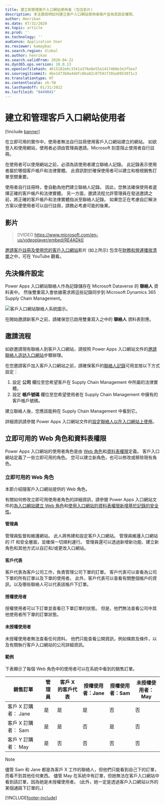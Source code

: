 ```yaml
---
title: 建立和管理客戶入口網站使用者 (包含影片)
description: 本主題說明如何建立客戶入口網站使用者帳戶並為其設定權限。
author: Henrikan
ms.date: 07/31/2020
ms.topic: article
ms.prod: ''
ms.technology: ''
audience: Application User
ms.reviewer: kamaybac
ms.search.region: Global
ms.author: henrikan
ms.search.validFrom: 2020-04-22
ms.dyn365.ops.version: 10.0.13
ms.openlocfilehash: 4615182e6c3341a376e8e55a1417480e3e3f5ea7
ms.sourcegitcommit: 4be1473b0a4ddfc0ba82c07591f391e89538f1c3
ms.translationtype: HT
ms.contentlocale: zh-TW
ms.lasthandoff: 01/31/2022
ms.locfileid: "8449841"
---
```

# <a name="create-and-manage-customer-portal-users"></a>建立和管理客戶入口網站使用者

[!include [banner](../includes/banner.md)]


在立即可用的實作中，使用者無法自行註冊使用客戶入口網站建立的網站。 如欲登入和使用網站，使用者必須由管理員邀請。Microsoft 刻意阻止使用者自行註冊。

在使用者可以使用網站之前，必須為該使用者建立聯絡人記錄。 此記錄表示使用者屬於哪個客戶帳戶和法律實體。 此資訊對於確保使用者可以建立和檢視銷售訂單至關重要。

使用者自行註冊時，會自動為他們建立聯絡人記錄。 因此，您無法確保使用者選擇正確的客戶帳戶和法律實體。 另一方面，邀請流程允許管理員在發送邀請之前，將正確的客戶帳戶和法律實體指派至聯絡人記錄。 如果您正在考慮自訂解決方案以便使用者可以自行註冊，請務必考慮可能的後果。

## <a name="video"></a>影片
> [!VIDEO https://www.microsoft.com/en-us/videoplayer/embed/RE4ADkI]

[邀請客戶註冊及使用您的客戶入口網站](https://youtu.be/drGUYHX9QIQ)影片 (如上所示) 包含在[財務和營運播放清單](https://www.youtube.com/playlist?list=PLcakwueIHoT_SYfIaPGoOhloFoCXiUSyW)之中，可在 YouTube 觀看。

## <a name="prerequisite-setup"></a>先決條件設定

Power Apps 入口網站聯絡人作為記錄儲存在 Microsoft Dataverse 的 **聯絡人** 資料表中。 然後雙重寫入會依據需求將這些記錄同步到 Microsoft Dynamics 365 Supply Chain Management。

![客戶入口網站聯絡人系統圖示。](media/customer-portal-contacts.png "客戶入口網站聯絡人系統圖示")

在開始邀請新客戶之前，請確保您已啟用雙重寫入之中的 **聯絡人** 資料表對應。

## <a name="the-invitation-process"></a>邀請流程

如欲邀請現有聯絡人到客戶入口網站，請按照 Power Apps 入口網站文件的[邀請聯絡人造訪入口網站](/powerapps/maker/portals/configure/invite-contacts)步驟辦理。

在您邀請客戶加入客戶入口網站之前，請確保客戶的[聯絡人記錄](/powerapps/maker/portals/configure/configure-contacts)可用並按以下方式設定：

1. 設定 **公司** 欄位至您希望客戶在 Supply Chain Management 中所屬的法律實體。
2. 設定 **帳戶號碼** 欄位至您希望使用者在 Supply Chain Management 中擁有的客戶帳戶號碼。

建立聯絡人後，您應該能夠在 Supply Chain Management 中看到它。

詳細資訊請參閱 Power Apps 入口網站文件的[設定聯絡人以在入口網站上使用](/powerapps/maker/portals/configure/configure-contacts)。

## <a name="out-of-box-web-roles-and-table-permissions"></a>立即可用的 Web 角色和資料表權限

Power Apps 入口網站的使用者角色是由 [Web 角色](/powerapps/maker/portals/configure/create-web-roles)和[資料表權限](/powerapps/maker/portals/configure/assign-entity-permissions)定義。 客戶入口網站定義了一些立即可用的角色。 您可以建立新角色，也可以修改或移除現有角色。

### <a name="out-of-box-web-roles"></a>立即可用的 Web 角色

本節介紹隨客戶入口網站提供的 Web 角色。

有關如何修改立即可用使用者角色的詳細資訊，請參閱 Power Apps 入口網站文件的[為入口網站建立 Web 角色](/powerapps/maker/portals/configure/create-web-roles)和[使用入口網站的資料表權限新增基於記錄的安全性](/powerapps/maker/portals/configure/assign-entity-permissions)。

#### <a name="administrator"></a>管理員

管理員監督和維護網站。 此人將佈建和設定客戶入口網站。 管理員維護入口網站的 IT 和安全層面，並確保一切順利運行。 管理員還可以透過新增新功能、建立新角色和其他方式以自訂和/或更改入口網站。

#### <a name="customer-representative"></a>客戶代表

客戶代表為客戶公司工作，負責管理公司下單的訂單。 客戶代表可以查看為公司下單的所有訂單以及下單的使用者。 此外，客戶代表可以查看有關整個帳戶的資訊，以及哪些聯絡人可以代表該帳戶下訂單。

#### <a name="authorized-users"></a>授權使用者

授權使用者可以下訂單並查看已下單訂單的狀態。 但是，他們無法查看公司中其他使用者所下單的訂單狀態。

#### <a name="unauthorized-users"></a>未授權使用者

未授權使用者無法查看任何資料。 他們只能查看公開資訊，例如條款及條件，以及有關執行客戶入口網站的公司詳細資訊。

#### <a name="example"></a>範例

下表顯示了每個 Web 角色中的使用者可以在系統中看到的銷售訂單。

| 銷售訂單 | 管理員 | 客戶&nbsp;X 的客戶代表 | 授權使用者：Jane | 授權使用者：Sam | 未授權使用者：May |
|---|---|---|---|---|---|
| 客戶&nbsp;X 訂購者：&nbsp;Jane | 是 | 是 | 是 | 否 | 否 |
| 客戶&nbsp;X 訂購者：&nbsp;Sam | 是 | 是 | 否 | 是 | 否 |
| 客戶&nbsp;Y 訂購者：&nbsp;May | 是 | 否 | 否 | 否 | 否 |

> [!NOTE]
> 儘管 Sam 和 Jane 都是為客戶 X 工作的聯絡人，但他們只能看到自己下的訂單，而看不到其他任何東西。 儘管 May 在系統中有訂單，但她無法在客戶入口網站中看到該訂單，因為她是未授權使用者。 (此外，她一定是透過客戶入口網站以外的某個通路下訂單的。)


[!INCLUDE[footer-include](../../includes/footer-banner.md)]